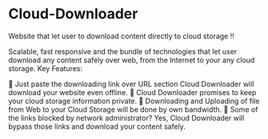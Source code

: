 # Cloud-Downloader

Website that let user to download content directly to cloud storage !!

Scalable, fast responsive and the bundle of technologies that let user
download any content safely over web, from the Internet to your any cloud
storage. Key Features:

 Just paste the downloading link over URL section Cloud Downloader will download
your website even offline.
 Cloud Downloader promises to keep your cloud storage information private.
 Downloading and Uploading of file from Web to your Cloud
Storage will be done by own bandwidth.
 Some of the links blocked by network administrator? Yes, Cloud Downloader
will bypass those links and download your content safely.
